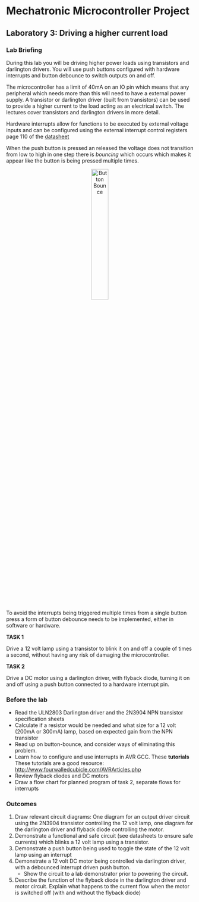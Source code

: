# Mechatronic Microcontroller Project

## Laboratory 3: Driving a higher current load

### Lab Briefing

During this lab you will be driving higher power loads using transistors and darlington drivers. You will use push buttons configured with hardware interrupts and button debounce to switch outputs on and off.

The microcontroller has a limit of 40mA on an IO pin which means that any peripheral which needs more than this will need to have a external power supply. A transistor or darlington driver (built from transistors) can be used to provide a higher current to the load acting as an electrical switch. The lectures cover transistors and darlington drivers in more detail.

Hardware interrupts allow for functions to be executed by external voltage inputs and can be configured using the external interrupt control registers page 110 of the [datasheet](http://www.atmel.com/Images/Atmel-2549-8-bit-AVR-Microcontroller-ATmega640-1280-1281-2560-2561_datasheet.pdf)

When the push button is pressed an released the voltage does not transition from low to high in one step there is *bouncing* which occurs which makes it appear like the button is being pressed multiple times.

<p align="center"> <img src="https://github.com/MrTristanDavies/mcp-docs/blob/master/labs/button_bounce.png" alt="Button Bounce" width="30%"> </p>

To avoid the interrupts being triggered multiple times from a single button press a form of button debounce needs to be implemented, either in software or hardware.

**TASK 1**

Drive a 12 volt lamp using a transistor to blink it on and off a couple of times a second, without having any risk of damaging the microcontroller.

**TASK 2**

Drive a DC motor using a darlington driver, with flyback diode, turning it on and off using a push button connected to a hardware interrupt pin.

### Before the lab

- Read the ULN2803 Darlington driver and the 2N3904 NPN transistor specification sheets
- Calculate if a resistor would be needed and what size for a 12 volt (200mA or 300mA) lamp, based on expected gain from the NPN transistor
- Read up on button-bounce, and consider ways of eliminating this problem.
- Learn how to configure and use interrupts in AVR GCC. These **tutorials** These tutorials are a good resource: http://www.fourwalledcubicle.com/AVRArticles.php
- Review flyback diodes and DC motors
- Draw a flow chart for planned program of task 2, separate flows for interrupts

### Outcomes

1. Draw relevant circuit diagrams: One diagram for an output driver circuit using the 2N3904 transistor controlling the 12 volt lamp, one diagram for the darlington driver and flyback diode controlling the motor.
2. Demonstrate a functional and safe circuit (see datasheets to ensure safe currents) which blinks a 12 volt lamp using a transistor.
3. Demonstrate a push button being used to toggle the state of the 12 volt lamp using an interrupt
4. Demonstrate a 12 volt DC motor being controlled via darlington driver, with a debounced interrupt driven push button.
   - Show the circuit to a lab demonstrator prior to powering the circuit.
5. Describe the function of the flyback diode in the darlington driver and motor circuit. Explain what happens to the current flow when the motor is switched off (with and without the flyback diode)

